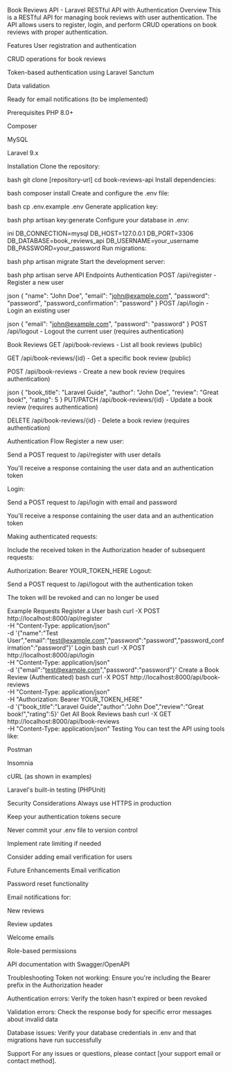 Book Reviews API - Laravel RESTful API with Authentication
Overview
This is a RESTful API for managing book reviews with user authentication. The API allows users to register, login, and perform CRUD operations on book reviews with proper authentication.

Features
User registration and authentication

CRUD operations for book reviews

Token-based authentication using Laravel Sanctum

Data validation

Ready for email notifications (to be implemented)

Prerequisites
PHP 8.0+

Composer

MySQL

Laravel 9.x

Installation
Clone the repository:

bash
git clone [repository-url]
cd book-reviews-api
Install dependencies:

bash
composer install
Create and configure the .env file:

bash
cp .env.example .env
Generate application key:

bash
php artisan key:generate
Configure your database in .env:

ini
DB_CONNECTION=mysql
DB_HOST=127.0.0.1
DB_PORT=3306
DB_DATABASE=book_reviews_api
DB_USERNAME=your_username
DB_PASSWORD=your_password
Run migrations:

bash
php artisan migrate
Start the development server:

bash
php artisan serve
API Endpoints
Authentication
POST /api/register - Register a new user

json
{
  "name": "John Doe",
  "email": "john@example.com",
  "password": "password",
  "password_confirmation": "password"
}
POST /api/login - Login an existing user

json
{
  "email": "john@example.com",
  "password": "password"
}
POST /api/logout - Logout the current user (requires authentication)

Book Reviews
GET /api/book-reviews - List all book reviews (public)

GET /api/book-reviews/{id} - Get a specific book review (public)

POST /api/book-reviews - Create a new book review (requires authentication)

json
{
  "book_title": "Laravel Guide",
  "author": "John Doe",
  "review": "Great book!",
  "rating": 5
}
PUT/PATCH /api/book-reviews/{id} - Update a book review (requires authentication)

DELETE /api/book-reviews/{id} - Delete a book review (requires authentication)

Authentication Flow
Register a new user:

Send a POST request to /api/register with user details

You'll receive a response containing the user data and an authentication token

Login:

Send a POST request to /api/login with email and password

You'll receive a response containing the user data and an authentication token

Making authenticated requests:

Include the received token in the Authorization header of subsequent requests:

Authorization: Bearer YOUR_TOKEN_HERE
Logout:

Send a POST request to /api/logout with the authentication token

The token will be revoked and can no longer be used

Example Requests
Register a User
bash
curl -X POST http://localhost:8000/api/register \
  -H "Content-Type: application/json" \
  -d '{"name":"Test User","email":"test@example.com","password":"password","password_confirmation":"password"}'
Login
bash
curl -X POST http://localhost:8000/api/login \
  -H "Content-Type: application/json" \
  -d '{"email":"test@example.com","password":"password"}'
Create a Book Review (Authenticated)
bash
curl -X POST http://localhost:8000/api/book-reviews \
  -H "Content-Type: application/json" \
  -H "Authorization: Bearer YOUR_TOKEN_HERE" \
  -d '{"book_title":"Laravel Guide","author":"John Doe","review":"Great book!","rating":5}'
Get All Book Reviews
bash
curl -X GET http://localhost:8000/api/book-reviews \
  -H "Content-Type: application/json"
Testing
You can test the API using tools like:

Postman

Insomnia

cURL (as shown in examples)

Laravel's built-in testing (PHPUnit)

Security Considerations
Always use HTTPS in production

Keep your authentication tokens secure

Never commit your .env file to version control

Implement rate limiting if needed

Consider adding email verification for users

Future Enhancements
Email verification

Password reset functionality

Email notifications for:

New reviews

Review updates

Welcome emails

Role-based permissions

API documentation with Swagger/OpenAPI

Troubleshooting
Token not working: Ensure you're including the Bearer prefix in the Authorization header

Authentication errors: Verify the token hasn't expired or been revoked

Validation errors: Check the response body for specific error messages about invalid data

Database issues: Verify your database credentials in .env and that migrations have run successfully

Support
For any issues or questions, please contact [your support email or contact method].